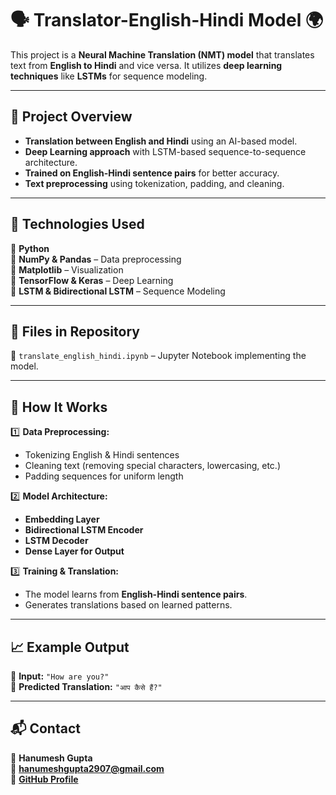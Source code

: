# 🗣️ Translator-English-Hindi Model 🌍  

This project is a **Neural Machine Translation (NMT) model** that translates text from **English to Hindi** and vice versa. It utilizes **deep learning techniques** like **LSTMs** for sequence modeling.  

---

## 📌 Project Overview  

- **Translation between English and Hindi** using an AI-based model.  
- **Deep Learning approach** with LSTM-based sequence-to-sequence architecture.  
- **Trained on English-Hindi sentence pairs** for better accuracy.  
- **Text preprocessing** using tokenization, padding, and cleaning.  

---

## 🚀 Technologies Used  

🔹 **Python**  
🔹 **NumPy & Pandas** – Data preprocessing  
🔹 **Matplotlib** – Visualization  
🔹 **TensorFlow & Keras** – Deep Learning  
🔹 **LSTM & Bidirectional LSTM** – Sequence Modeling  

---

## 📂 Files in Repository  

📜 `translate_english_hindi.ipynb` – Jupyter Notebook implementing the model.  

---

## 🔧 How It Works  

1️⃣ **Data Preprocessing:**  
   - Tokenizing English & Hindi sentences  
   - Cleaning text (removing special characters, lowercasing, etc.)  
   - Padding sequences for uniform length  

2️⃣ **Model Architecture:**  
   - **Embedding Layer**  
   - **Bidirectional LSTM Encoder**  
   - **LSTM Decoder**  
   - **Dense Layer for Output**  

3️⃣ **Training & Translation:**  
   - The model learns from **English-Hindi sentence pairs**.  
   - Generates translations based on learned patterns.  

---

## 📈 Example Output  

🔹 **Input:** `"How are you?"`  
🔹 **Predicted Translation:** `"आप कैसे हैं?"`  

---

## 📬 Contact  

👤 **Hanumesh Gupta**  
📧 **hanumeshgupta2907@gmail.com**  
🔗 [**GitHub Profile**](https://github.com/HanumeshGupta)  

